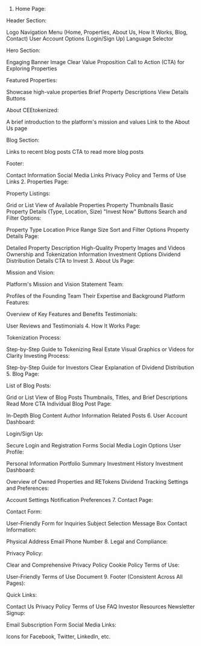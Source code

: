 1. Home Page:

Header Section:

Logo
Navigation Menu (Home, Properties, About Us, How It Works, Blog, Contact)
User Account Options (Login/Sign Up)
Language Selector


Hero Section:

Engaging Banner Image
Clear Value Proposition
Call to Action (CTA) for Exploring Properties


Featured Properties:

Showcase high-value properties
Brief Property Descriptions
View Details Buttons


About CEEtokenized:

A brief introduction to the platform's mission and values
Link to the About Us page


Blog Section:

Links to recent blog posts
CTA to read more blog posts


Footer:

Contact Information
Social Media Links
Privacy Policy and Terms of Use Links
2. Properties Page:

Property Listings:

Grid or List View of Available Properties
Property Thumbnails
Basic Property Details (Type, Location, Size)
"Invest Now" Buttons
Search and Filter Options:

Property Type
Location
Price Range
Size
Sort and Filter Options
Property Details Page:

Detailed Property Description
High-Quality Property Images and Videos
Ownership and Tokenization Information
Investment Options
Dividend Distribution Details
CTA to Invest
3. About Us Page:

Mission and Vision:

Platform's Mission and Vision Statement
Team:

Profiles of the Founding Team
Their Expertise and Background
Platform Features:

Overview of Key Features and Benefits
Testimonials:

User Reviews and Testimonials
4. How It Works Page:

Tokenization Process:

Step-by-Step Guide to Tokenizing Real Estate
Visual Graphics or Videos for Clarity
Investing Process:

Step-by-Step Guide for Investors
Clear Explanation of Dividend Distribution
5. Blog Page:

List of Blog Posts:

Grid or List View of Blog Posts
Thumbnails, Titles, and Brief Descriptions
Read More CTA
Individual Blog Post Page:

In-Depth Blog Content
Author Information
Related Posts
6. User Account Dashboard:

Login/Sign Up:

Secure Login and Registration Forms
Social Media Login Options
User Profile:

Personal Information
Portfolio Summary
Investment History
Investment Dashboard:

Overview of Owned Properties and RETokens
Dividend Tracking
Settings and Preferences:

Account Settings
Notification Preferences
7. Contact Page:

Contact Form:

User-Friendly Form for Inquiries
Subject Selection
Message Box
Contact Information:

Physical Address
Email
Phone Number
8. Legal and Compliance:

Privacy Policy:

Clear and Comprehensive Privacy Policy
Cookie Policy
Terms of Use:

User-Friendly Terms of Use Document
9. Footer (Consistent Across All Pages):

Quick Links:

Contact Us
Privacy Policy
Terms of Use
FAQ
Investor Resources
Newsletter Signup:

Email Subscription Form
Social Media Links:

Icons for Facebook, Twitter, LinkedIn, etc.